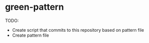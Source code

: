 # green-pattern

TODO:
- Create script that commits to this repository based on pattern file
- Create pattern file
